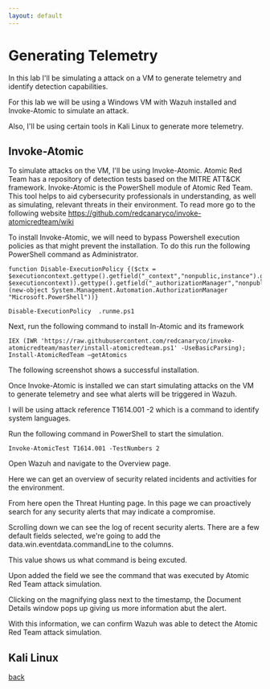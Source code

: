 ```yaml
---
layout: default
---
```


# Generating Telemetry

In this lab I'll be simulating a attack on a VM to generate telemetry and identify detection capabilities. 

For this lab we will be using a Windows VM with Wazuh installed and Invoke-Atomic to simulate an attack. 

Also, I'll be using certain tools in Kali Linux to generate more telemetry.


## Invoke-Atomic

To simulate attacks on the VM, I'll be using Invoke-Atomic. Atomic Red Team has a repository of detection tests based on the MITRE ATT&CK framework. Invoke-Atomic is the PowerShell module of Atomic Red Team. This tool helps to aid cybersecurity professionals in understanding, as well as simulating, relevant threats in their environment. To read more go to the following website https://github.com/redcanaryco/invoke-atomicredteam/wiki

To install Invoke-Atomic, we will need to bypass Powershell execution policies as that might prevent the installation. To do this run the following PowerShell command as Administrator. 

```
function Disable-ExecutionPolicy {($ctx = $executioncontext.gettype().getfield("_context","nonpublic,instance").getvalue( $executioncontext)).gettype().getfield("_authorizationManager","nonpublic,instance").setvalue($ctx, (new-object System.Management.Automation.AuthorizationManager "Microsoft.PowerShell"))} 
```

```
Disable-ExecutionPolicy  .runme.ps1
```

Next, run the following command to install In-Atomic and its framework

```
IEX (IWR 'https://raw.githubusercontent.com/redcanaryco/invoke-atomicredteam/master/install-atomicredteam.ps1' -UseBasicParsing);
Install-AtomicRedTeam –getAtomics
```

The following screenshot shows a successful installation.



Once Invoke-Atomic is installed we can start simulating attacks on the VM to generate telemetry and see what alerts will be triggered in Wazuh. 

I will be using attack reference T1614.001 -2 which is a command to identify system languages.



Run the following command in PowerShell to start the simulation. 

```
Invoke-AtomicTest T1614.001 -TestNumbers 2
```

Open Wazuh and navigate to the Overview page.




Here we can get an overview of security related incidents and activities for the environment. 

From here open the Threat Hunting page. In this page we can proactively search for any security alerts that may indicate a compromise. 



Scrolling down we can see the log of recent security alerts. There are a few default fields selected, we're going to add the data.win.eventdata.commandLine to the columns.

This value shows us what command is being excuted. 


Upon added the field we see the command that was executed by Atomic Red Team attack simulation. 


Clicking on the magnifying glass next to the timestamp, the Document Details window pops up giving us more information abut the alert. 




With this information, we can confirm Wazuh was able to detect the Atomic Red Team attack simulation. 


## Kali Linux

































[back](./)
